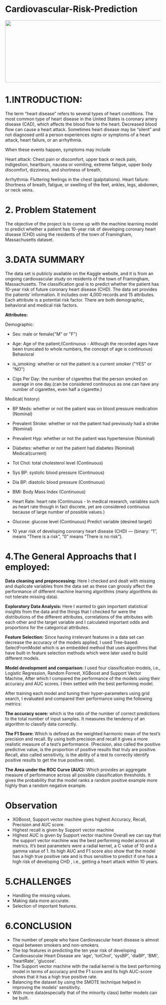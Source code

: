 # Cardiovascular-Risk-Prediction
<img src="https://cff2.earth.com/uploads/2022/08/01121253/Cardiovascular-disease-scaled.jpg" width="600" height="200">

# 1.INTRODUCTION:
The term “heart disease” refers to several types of heart conditions. The most common type of heart disease in the United States is coronary artery disease (CAD), which affects the blood flow to the heart. Decreased blood flow can cause a heart attack.
Sometimes heart disease may be “silent” and not diagnosed until a person experiences signs or symptoms of a heart attack, heart failure, or an arrhythmia. 

When these events happen, symptoms may include

Heart attack: Chest pain or discomfort, upper back or neck pain, indigestion, heartburn, nausea or vomiting, extreme fatigue, upper body discomfort, dizziness, and shortness of breath.

Arrhythmia: Fluttering feelings in the chest (palpitations).
Heart failure: Shortness of breath, fatigue, or swelling of the feet, ankles, legs, abdomen, or neck veins.

# 2. Problem Statement
The objective of the project is to come up with the machine learning model to predict whether a patient has 10-year risk of developing coronary heart disease (CHD) using the residents of the town of Framingham, Massachusetts dataset.

# 3.DATA SUMMARY
The data set is publicly available on the Kaggle website, and it is from an ongoing cardiovascular study on residents of the town of Framingham, Massachusetts. The classification goal is to predict whether the patient has 10-year risk of future coronary heart disease (CHD). The data set provides the patients’ information. It includes over 4,000 records and 15 attributes. Each attribute is a potential risk factor. There are both demographic, behavioral and medical risk factors.

**Attributes:**

Demographic:

* Sex: male or female("M" or "F")

* Age: Age of the patient;(Continuous - Although the recorded ages have been truncated to whole numbers, the concept of age is continuous) Behavioral

* is_smoking: whether or not the patient is a current smoker ("YES" or "NO")

* Cigs Per Day: the number of cigarettes that the person smoked on average in one day.(can be considered continuous as one can have any number of cigarettes, even half a cigarette.)

Medical( history)

* BP Meds: whether or not the patient was on blood pressure medication (Nominal)
* Prevalent Stroke: whether or not the patient had previously had a stroke (Nominal)
* Prevalent Hyp: whether or not the patient was hypertensive (Nominal)
* Diabetes: whether or not the patient had diabetes (Nominal)
Medical(current)

* Tot Chol: total cholesterol level (Continuous)
* Sys BP: systolic blood pressure (Continuous)
* Dia BP: diastolic blood pressure (Continuous)
* BMI: Body Mass Index (Continuous)
* Heart Rate: heart rate (Continuous - In medical research, variables such as heart rate though in fact discrete, yet are considered continuous because of large number of possible values.)
* Glucose: glucose level (Continuous)
Predict variable (desired target)

* 10 year risk of developing coronary heart disease (CHD) — (binary: “1”, means “There is a risk”, “0” means “There is no risk”).
# 4.The General Approachs that I employed:

**Data cleaning and preprocessing:** Here I checked and dealt with missing and duplicate variables from the data set as these can grossly affect the performance of different machine learning algorithms (many algorithms do not tolerate missing data).

**Exploratory Data Analysis:** Here I wanted to gain important statistical insights from the data and the things that I checked for were the distributions of the different attributes, correlations of the attributes with each other and the target variable and I calculated important odds and proportions for the categorical attributes.

**Feature Selection:** Since having irrelevant features in a data set can decrease the accuracy of the models applied, I used Tree-based: SelectFromModel which is an embedded method that uses algorithms that have built-in feature selection methods which were later used to build different models.

**Model development and comparison:** I used four classification models, i.e., 
Logistic Regression, Random Forrest, XGBoost and Support Vector Machine, 
After which I compared the performance of the models using their accuracy and AUC scores. I then settled with the best performing model.

After training each model and tuning their hyper-parameters using grid search, I evaluated and compared their performance using the following metrics:

**The accuracy score:** which is the ratio of the number of correct predictions to the total number of input samples. It measures the tendency of an algorithm to classify data correctly.

**The F1 Score:** Which is defined as the weighted harmonic mean of the test’s precision and recall. By using both precision and recall it gives a more realistic measure of a test’s performance. (Precision, also called the positive predictive value, is the proportion of positive results that truly are positive. Recall, also called sensitivity, is the ability of a test to correctly identify positive results to get the true positive rate).

**The Area under the ROC Curve (AUC):** Which provides an aggregate measure of performance across all possible classification thresholds. It gives the probability that the model ranks a random positive example more highly than a random negative example.


# Observation 

* XGBoost, Support vector machine gives highest Accuracy, Recall, Precision and AUC score.
* Highest recall is given by Support vector machine
* Highest AUC is given by Support vector machine
Overall we can say that the support vector machine was the best performing model across all metrics. It’s best parameters were a radial kernel, a C value of 10 and a gamma value of 1. Its high AUC and F1 score also show that the model has a high true positive rate and is thus sensitive to predict if one has a high risk of developing CHD , i.e., getting a heart attack within 10 years.

# 5.CHALLENGES
* Handling the missing values.
* Making data more accurate.
* Selection of important features.
# 6.CONCLUSION
* The number of people who have Cardiovascular heart disease is almost equal between smokers and non-smokers.
* The top features in predicting the ten year risk of developing Cardiovascular Heart Disease are 'age', 'totChol', 'sysBP', 'diaBP', 'BMI', 'heartRate', 'glucose'.
* The Support vector machine with the radial kernel is the best performing model in terms of accuracy and the F1 score and Its high AUC-score shows that it has a high true positive rate.
* Balancing the dataset by using the SMOTE technique helped in improving the models' sensitivity.
* With more data(especially that of the minority class) better models can be built.
